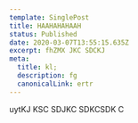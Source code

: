```yaml
---
template: SinglePost
title: HAAHAHAHAAH
status: Published
date: 2020-03-07T13:55:15.635Z
excerpt: fhZMX JKC SDCKJ
meta:
  title: kl;
  description: fg
  canonicalLink: ertr
---
```

uytKJ KSC SDJKC SDKCSDK C